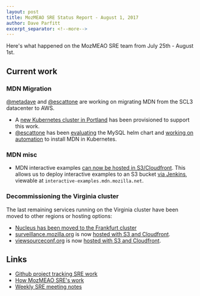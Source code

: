```yaml
---
layout: post
title: MozMEAO SRE Status Report - August 1, 2017
author: Dave Parfitt
excerpt_separator: <!--more-->
---
```


Here's what happened on the MozMEAO SRE team from July 25th - August 1st.

<!--more-->

## Current work

### MDN Migration

[@metadave](https://github.com/metadave) and [@escattone](https://github.com/escattone) are working on migrating MDN from the SCL3 datacenter to AWS.

- A [new Kubernetes cluster in Portland](https://github.com/mozmeao/infra/issues/366) has been provisioned to support this work.
- [@escattone](https://github.com/escattone) has been [evaluating](https://github.com/mozmeao/infra/issues/359) the MySQL helm chart and [working on automation](https://github.com/mozmeao/infra/pull/377) to install MDN in Kubernetes.

### MDN misc

- MDN interactive examples [can now be hosted in S3/Cloudfront](https://github.com/mozmeao/infra/issues/362). This allows us to deploy interactive examples to an S3 bucket [via Jenkins](https://github.com/mdn/interactive-examples/pull/149), viewable at `interactive-examples.mdn.mozilla.net`.

### Decommissioning the Virginia cluster

The last remaining services running on the Virginia cluster have been moved to other regions or hosting options:

- [Nucleus has been moved to the Frankfurt cluster](https://github.com/mozmeao/infra/issues/363)
- [surveillance.mozilla.org](https://surveillance.mozilla.org) is now [hosted with S3 and Cloudfront](https://github.com/mozmeao/infra/issues/332).
- [viewsourceconf.org](https://viewsourceconf.org) is now [hosted with S3 and Cloudfront](https://github.com/mozmeao/infra/issues/312).

## Links

- [Github project tracking SRE work](https://github.com/mozmar/infra/projects/2)
- [How MozMEAO SRE's work](https://github.com/mozmar/infra/blob/master/docs/how_we_work.md)
- [Weekly SRE meeting notes](https://goo.gl/WuhP0Y)
